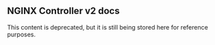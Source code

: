 ## NGINX Controller v2 docs

This content is deprecated, but it is still being stored here for reference purposes.
